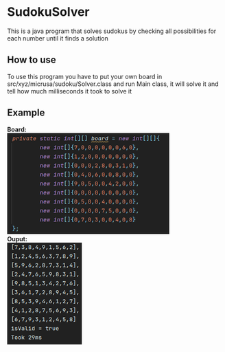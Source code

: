 # SudokuSolver
This is a java program that solves sudokus by checking all possibilities for each number until it finds a solution

## How to use
To use this program you have to put your own board in src/xyz/micrusa/sudoku/Solver.class and run Main class, it will solve it and tell how much milliseconds it took to solve it

## Example
<b>Board:</b>
<br>![](ss1.png)
<br><b>Ouput:</b>
<br>![](ss2.png)